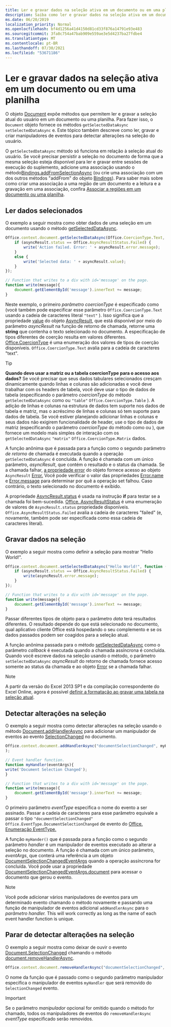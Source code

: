 ```yaml
---
title: Ler e gravar dados na seleção ativa em um documento ou em uma planilha
description: Saiba como ler e gravar dados na seleção ativa em um documento do Word ou Excel planilha.
ms.date: 06/20/2019
localization_priority: Normal
ms.openlocfilehash: bf4d1256a41d4150d81cd33f876a14791e93e483
ms.sourcegitcommit: 3fa8c754a47bab909e559ae3e5d4237ba27fdbe4
ms.translationtype: MT
ms.contentlocale: pt-BR
ms.lasthandoff: 07/30/2021
ms.locfileid: "53671186"
---
```

# <a name="read-and-write-data-to-the-active-selection-in-a-document-or-spreadsheet"></a>Ler e gravar dados na seleção ativa em um documento ou em uma planilha

O objeto [Document](/javascript/api/office/office.document) expõe métodos que permitem ler e gravar a seleção atual do usuário em um documento ou uma planilha. Para fazer isso, o `Document` objeto fornece os métodos `getSelectedDataAsync` `setSelectedDataAsync` e. Este tópico também descreve como ler, gravar e criar manipuladores de eventos para detectar alterações na seleção do usuário.

O `getSelectedDataAsync` método só funciona em relação à seleção atual do usuário. Se você precisar persistir a seleção no documento de forma que a mesma seleção esteja disponível para ler e gravar entre sessões de execução do suplemento, adicione uma associação usando o método[Bindings.addFromSelectionAsync](/javascript/api/office/office.bindings#addFromSelectionAsync_bindingType__options__callback_) (ou crie uma associação com um dos outros métodos "addFrom" do objeto [Bindings](/javascript/api/office/office.bindings)). Para saber mais sobre como criar uma associação a uma região de um documento e a leitura e a gravação em uma associação, confira [Associar a regiões em um documento ou uma planilha](bind-to-regions-in-a-document-or-spreadsheet.md).


## <a name="read-selected-data"></a>Ler dados selecionados


O exemplo a seguir mostra como obter dados de uma seleção em um documento usando o método [getSelectedDataAsync](/javascript/api/office/office.document#getSelectedDataAsync_coercionType__options__callback_).


```js
Office.context.document.getSelectedDataAsync(Office.CoercionType.Text, function (asyncResult) {
    if (asyncResult.status == Office.AsyncResultStatus.Failed) {
        write('Action failed. Error: ' + asyncResult.error.message);
    }
    else {
        write('Selected data: ' + asyncResult.value);
    }
});

// Function that writes to a div with id='message' on the page.
function write(message){
    document.getElementById('message').innerText += message; 
}
```

Neste exemplo, o primeiro  _parâmetro coercionType_ é especificado como (você também pode especificar esse parâmetro `Office.CoercionType.Text` usando a cadeia de caracteres literal `"text"` ). Isso significa que a propriedade [value](/javascript/api/office/office.asyncresult#status) do objeto [AsyncResult](/javascript/api/office/office.asyncresult), que está disponível por meio do parâmetro _asyncResult_ na função de retorno de chamada, retorne uma **string** que contenha o texto selecionado no documento. A especificação de tipos diferentes de coerção resulta em valores diferentes. [Office.CoercionType](/javascript/api/office/office.coerciontype) é uma enumeração dos valores de tipos de coerção disponíveis. `Office.CoercionType.Text` avalia para a cadeia de caracteres "text".


> [!TIP]
> **Quando devo usar a matriz ou a tabela coercionType para o acesso aos dados?** Se você precisar que seus dados tabulares selecionados cresçam dinamicamente quando linhas e colunas são adicionadas e você deve trabalhar com os headers de tabela, você deve usar o tipo de dados de tabela (especificando o parâmetro _coercionType_ do método `getSelectedDataAsync` como ou `"table"` `Office.CoercionType.Table` ). A adição de linhas e colunas na estrutura de dados tem suporte nos dados de tabela e matriz, mas o acréscimo de linhas e colunas só tem suporte para dados de tabela. Se você estiver planejando adicionar linhas e colunas e seus dados não exigirem funcionalidade de header, use o tipo de dados de matriz (especificando o parâmetro  _coercionType_ do método como ou ), que fornece um modelo mais simples de interação com os `getSelectedDataAsync` `"matrix"` `Office.CoercionType.Matrix` dados.

A função anônima que é passada para a função como o segundo parâmetro  _de retorno_ de chamada é executada quando a operação `getSelectedDataAsync` é concluída. A função é chamada com um único parâmetro, _asyncResult_, que contém o resultado e o status da chamada. Se a chamada falhar, [a propriedade error](/javascript/api/office/office.asyncresult#error) do objeto fornece acesso ao objeto `AsyncResult` [Error.](/javascript/api/office/office.error) Você pode verificar o valor das propriedades [Error.name](/javascript/api/office/office.error#name) e [Error.message](/javascript/api/office/office.error#message) para determinar por quê a operação set falhou. Caso contrário, o texto selecionado no documento é exibido.

A propriedade [AsyncResult.status](/javascript/api/office/office.asyncresult#error) é usada na instrução **if** para testar se a chamada foi bem-sucedida. [Office. AsyncResultStatus](/javascript/api/office/office.asyncresult#status) é uma enumeração de valores de `AsyncResult.status` propriedade disponíveis. `Office.AsyncResultStatus.Failed` avalia a cadeia de caracteres "failed" (e, novamente, também pode ser especificada como essa cadeia de caracteres literal).


## <a name="write-data-to-the-selection"></a>Gravar dados na seleção


O exemplo a seguir mostra como definir a seleção para mostrar "Hello World!".


```js
Office.context.document.setSelectedDataAsync("Hello World!", function (asyncResult) {
    if (asyncResult.status == Office.AsyncResultStatus.Failed) {
        write(asyncResult.error.message);
    }
});

// Function that writes to a div with id='message' on the page.
function write(message){
    document.getElementById('message').innerText += message;
}
```

Passar diferentes tipos de objeto para o parâmetro _data_ terá resultados diferentes. O resultado depende do que está selecionado no documento, qual aplicativo cliente Office está hospedando o seu complemento e se os dados passados podem ser coagidos para a seleção atual.

A função anônima passada para o método [setSelectedDataAsync](/javascript/api/office/office.document#setSelectedDataAsync_data__options__callback_) como o parâmetro _callback_ é executada quando a chamada assíncrona é concluída. Quando você escreve dados na seleção usando o método, o parâmetro `setSelectedDataAsync` _asyncResult_ do retorno de chamada fornece acesso somente ao status da chamada e ao objeto [Error](/javascript/api/office/office.error) se a chamada falhar.

> [!NOTE]
> A partir da versão do Excel 2013 SP1 e da compilação correspondente do Excel Online, agora é possível [definir a formatação ao gravar uma tabela na seleção atual](../excel/excel-add-ins-tables.md).


## <a name="detect-changes-in-the-selection"></a>Detectar alterações na seleção


O exemplo a seguir mostra como detectar alterações na seleção usando o método [Document.addHandlerAsync](/javascript/api/office/office.document#addHandlerAsync_eventType__handler__options__callback_) para adicionar um manipulador de eventos ao evento [SelectionChanged](/javascript/api/office/office.documentselectionchangedeventargs) no documento.


```js
Office.context.document.addHandlerAsync("documentSelectionChanged", myHandler, function(result){}
);

// Event handler function.
function myHandler(eventArgs){
write('Document Selection Changed');
}

// Function that writes to a div with id='message' on the page.
function write(message){
    document.getElementById('message').innerText += message;
}
```

O primeiro parâmetro _eventType_ especifica o nome do evento a ser assinado. Passar a cadeia de caracteres para esse parâmetro equivale a passar o tipo `"documentSelectionChanged"` `Office.EventType.DocumentSelectionChanged` de evento do [Office. Enumeração EventType.](/javascript/api/office/office.eventtype)

A função `myHander()` que é passada para a função como o segundo parâmetro _handler_ é um manipulador de eventos executado ao alterar a seleção no documento. A função é chamada com um único parâmetro, _eventArgs_, que conterá uma referência a um objeto [DocumentSelectionChangedEventArgs](/javascript/api/office/office.documentselectionchangedeventargs) quando a operação assíncrona for concluída. Você pode usar a propriedade [DocumentSelectionChangedEventArgs.document](/javascript/api/office/office.documentselectionchangedeventargs#document) para acessar o documento que gerou o evento.


> [!NOTE]
> Você pode adicionar vários manipuladores de eventos para um determinado evento chamando o método novamente e passando uma função de manipulador de eventos adicional `addHandlerAsync` para o _parâmetro handler._ This will work correctly as long as the name of each event handler function is unique.


## <a name="stop-detecting-changes-in-the-selection"></a>Parar de detectar alterações na seleção


O exemplo a seguir mostra como deixar de ouvir o evento [Document.SelectionChanged](/javascript/api/office/office.documentselectionchangedeventargs) chamando o método [document.removeHandlerAsync](/javascript/api/office/office.document#removeHandlerAsync_eventType__options__callback_).


```js
Office.context.document.removeHandlerAsync("documentSelectionChanged", {handler:myHandler}, function(result){});
```

O nome da função que é passado como o segundo parâmetro manipulador especifica o manipulador de eventos `myHandler` que será removido do  `SelectionChanged` evento.


> [!IMPORTANT]
> Se o parâmetro  _manipulador_ opcional for omitido quando o método for chamado, todos os manipuladores de eventos do `removeHandlerAsync` _eventType_ especificado serão removidos.

